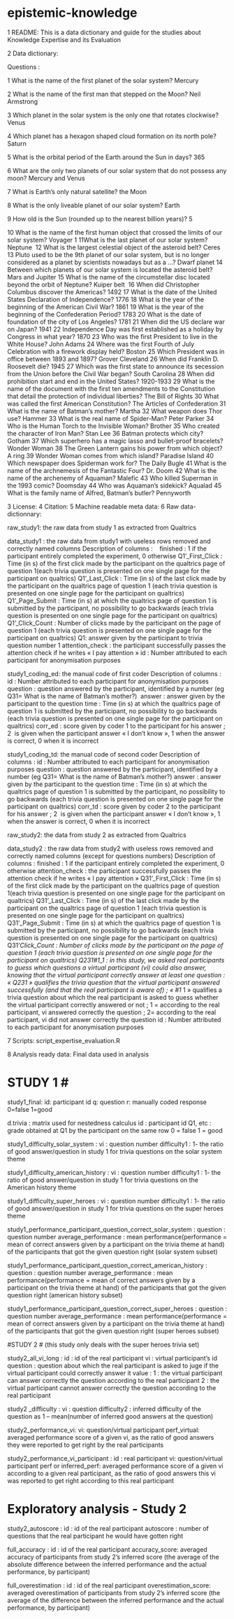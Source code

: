 # epistemic-knowledge
1 README: This is a data dictionary and guide for the studies about Knowledge Expertise and its Evaluation

2 Data dictionary: 

Questions : 

1 What is the name of the first planet of the solar system? Mercury

2 What is the name of the first man that stepped on the Moon? Neil Armstrong

3 Which planet in the solar system is the only one that rotates clockwise? Venus 

4 Which planet has a hexagon shaped cloud formation on its north pole? Saturn

5 What is the orbital period of the Earth around the Sun in days? 365

6 What are the only two planets of our solar system that do not possess any moon? Mercury and Venus 

7 What is Earth’s only natural satellite? the Moon 

8 What is the only liveable planet of our solar system? Earth 

9 How old is the Sun (rounded up to the nearest billion years)? 5

10 What is the name of the first human object that crossed the limits of our solar system? Voyager 1
11What is the last planet of our solar system? Neptune 
12 What is the largest celestial object of the asteroid belt? Ceres
13 Pluto used to be the 9th planet of our solar system, but is no longer considered as a planet by scientists nowadays but as a …? Dwarf planet
14 Between which planets of our solar system is located the asteroid belt? Mars and Jupiter
15 What is the name of the circumstellar disc located beyond the orbit of Neptune? Kuiper belt 
16 When did Christopher Columbus discover the Americas? 1492
17 What is the date of the United States Declaration of Independence? 1776
18 What is the year of the beginning of the American Civil War? 1861
19 What is the year of the beginning of the Confederation Period? 1783
20 What is the date of foundation of the city of Los Angeles? 1781
21 When did the US declare war on Japan? 1941
22 Independence Day was first established as a holiday by Congress in what year? 1870
23 Who was the first President to live in the White House? John Adams
24 Where was the first Fourth of July Celebration with a firework display held? Boston
25 Which President was in office between 1893 and 1897? Grover Cleveland
26 When did Franklin D. Roosevelt die? 1945
27 Which was the first state to announce its secession from the Union before the Civil War began? South Carolina
28 When did prohibition start and end in the United States? 1920-1933
29 What is the name of the document with the first ten amendments to the Constitution that detail the protection of individual liberties? The Bill of Rights
30 What was called the first American Constitution? The Articles of Confederation
31 What is the name of Batman’s mother? Martha
32 What weapon does Thor use? Hammer
33 What is the real name of Spider-Man? Peter Parker
34 Who is the Human Torch to the Invisible Woman? Brother
35 Who created the character of Iron Man? Stan Lee
36 Batman protects which city? Gotham
37 Which superhero has a magic lasso and bullet-proof bracelets? Wonder Woman
38 The Green Lantern gains his power from which object? A ring
39 Wonder Woman comes from which island? Paradise Island
40 Which newspaper does Spiderman work for? The Daily Bugle
41 What is the name of the archnemesis of the Fantastic Four? Dr. Doom
42 What is the name of the archenemy of Aquaman? Malefic
43 Who killed Superman in the 1993 comic? Doomsday
44 Who was Aquaman’s sidekick? Aqualad
45 What is the family name of Alfred, Batman’s butler? Pennyworth

3 License: 
4 Citation: 
5 Machine readable meta data:
6 Raw data-dictionnary: 

raw_study1: the raw data from study 1 as extracted from Qualtrics

data_study1 : the raw data from study1 with useless rows removed and correctly named columns
Description of columns :  
 finished : 1 if the participant entirely completed the experiment, 0 otherwise
Q1’_First_Click : Time (in s) of the first click made by the participant on the qualtrics page of question 1(each trivia question is presented on one single page for the participant on qualtrics)
Q1’_Last_Click : Time (in s) of the last click made by the participant on the qualtrics page of question 1 (each trivia question is presented on one single page for the participant on qualtrics)
Q1’_Page_Submit : Time (in s) at which the qualtrics page of question 1 is submitted by the participant, no possibility to go backwards (each trivia question is presented on one single page for the participant on qualtrics)
Q1’_Click_Count : Number of clicks made by the participant on the page of question 1 (each trivia question is presented on one single page for the participant on qualtrics)
Q1: answer given by the participant to trivia question number 1
attention_check : the participant successfully passes the attention check if he writes « I pay attention »
id : Number attributed to each participant for anonymisation purposes

study1_coding_ed: the manual code of first coder
Description of columns : 
id : Number attributed to each participant for anonymisation purposes
question : question answered by the participant, identified by a number (eg Q31= What is the name of Batman’s mother?)
 answer : answer given by the participant to the question
time : Time (in s) at which the qualtrics page of question 1 is submitted by the participant, no possibility to go backwards (each trivia question is presented on one single page for the participant on qualtrics)
corr_ed : score given by coder 1 to the participant for his answer ; 2  is given when the participant answer « I don’t know », 1 when the answer is correct, 0 when it is incorrect


study1_coding_td: the manual code of second coder
Description of columns : 
id : Number attributed to each participant for anonymisation purposes
question : question answered by the participant, identified by a number (eg Q31= What is the name of Batman’s mother?)
answer : answer given by the participant to the question
time : Time (in s) at which the qualtrics page of question 1 is submitted by the participant, no possibility to go backwards (each trivia question is presented on one single page for the participant on qualtrics)
corr_td : score given by coder 2 to the participant for his answer ; 2  is given when the participant answer « I don’t know », 1 when the answer is correct, 0 when it is incorrect



raw_study2: the data from study 2 as extracted from Qualtrics

data_study2 : the raw data from study2 with useless rows removed and correctly named columns (except for questions numbers)
Description of columns : 
finished : 1 if the participant entirely completed the experiment, 0 otherwise
attention_check : the participant successfully passes the attention check if he writes « I pay attention »
Q31’_First_Click : Time (in s) of the first click made by the participant on the qualtrics page of question 1(each trivia question is presented on one single page for the participant on qualtrics)
Q31’_Last_Click : Time (in s) of the last click made by the participant on the qualtrics page of question 1 (each trivia question is presented on one single page for the participant on qualtrics)
Q31’_Page_Submit : Time (in s) at which the qualtrics page of question 1 is submitted by the participant, no possibility to go backwards (each trivia question is presented on one single page for the participant on qualtrics)
Q31’_Click_Count : Number of clicks made by the participant on the page of question 1 (each trivia question is presented on one single page for the participant on qualtrics)
Q231#1_1 : in this study, we asked real participants to guess which questions a virtual participant (vi) could also answer, knowing that the virtual participant correctly answer at least one question : « Q231 » qualifies the trivia question that the virtual participant answered successfully (and that the real participant is aware of) ; « #1_ 1 » qualifies a trivia question about which the real participant is asked to guess whether the virtual participant correctly answered or not ; 1 = according to the real participant,  vi answered correctly the question ; 2=   according to the real participant,  vi did not answer correctly the question
id : Number attributed to each participant for anonymisation purposes


7 Scripts: 
script_expertise_evaluation.R

8 Analysis ready data: Final data used in analysis

# STUDY 1 #

study1_final:
id: participant id
q: question
r: manually coded response
	0=false
	1=good
 
d.trivia : matrix used for nestedness calculus
id : participant id
Q1, etc : grade obtained at Q1 by the participant on the same row
	0 = false
	1 = good

study1_difficulty_solar_system : 
vi : question number 
difficulty1 : 1- the ratio of good answer/question in study 1 for trivia questions on the solar system theme

study1_difficulty_american_history : 
vi : question number 
difficulty1 : 1- the ratio of good answer/question in study 1 for trivia questions on the American history theme

study1_difficulty_super_heroes :
vi : question number 
difficulty1 : 1- the ratio of good answer/question in study 1 for trivia questions on the super heroes theme

study1_performance_participant_question_correct_solar_system : 
question :  question number
average_performance : mean performance(performance = mean of correct answers given by a participant on the trivia theme at hand) of the participants that got the given question right (solar system subset)

study1_performance_participant_question_correct_american_history :
question :  question number
average_performance : mean performance(performance = mean of correct answers given by a participant on the trivia theme at hand) of the participants that got the given question right (american history subset)

study1_performance_participant_question_correct_super_heroes : 
question :  question number
average_performance : mean performance(performance = mean of correct answers given by a participant on the trivia theme at hand) of the participants that got the given question right (super heroes subset)

#STUDY 2 # 
(this study only deals with the super heroes trivia set)

study2_all_vi_long : 
id : id of the real participant
vi : virtual participant’s id 
question : question about which the real participant is asked to juge if the virtual participant could correctly answer it
value : 1 : the virtual participant  can answer correctly the question according to the real participant
2 : the virtual participant cannot answer correctly the question according to the real participant


study2 _difficulty : 
vi : question
difficulty2 : inferred difficulty of the question as 1 – mean(number of inferred good answers at the question)  



study2_performance_vi: 
vi: question/virtual participant
perf_virtual: averaged performance score of a given vi, as the ratio of good answers they were reported to get right by the real participants

study2_performance_vi_participant :
id : real participant
vi: question/virtual participant
perf or inferred_perf: averaged performance score of a given vi according to a given real participant, as the ratio of good answers this vi was reported to get right according to this real participant



# Exploratory analysis - Study 2 #

study2_autoscore : 
id : id of the real participant
autoscore : number of questions that the real participant he would have gotten right 

full_accuracy : 
id : id of the real participant
accuracy_score: averaged accuracy of participants from study 2’s inferred score (the average of the absolute difference between the inferred performance and the actual performance, by participant)

full_overestimation :
id : id of the real participant
overestimation_score: averaged overestimation of participants from study 2’s inferred score (the average of the difference between the inferred performance and the actual performance, by participant)



